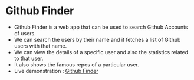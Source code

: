 # Github Finder

- Github Finder is a web app that can be used to search Github Accounts of users.
- We can search the users by their name and it fetches a list of Github users with that name.
- We can view the details of a specific user and also the statistics related to that user.
- It also shows the famous repos of a particular user.
- Live demonstration : [Github Finder](https://the-github-finder.netlify.app/)
